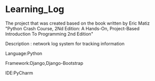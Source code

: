 # Learning_Log
The project that was created based on the book written by Eric Matiz "Python Crash Course, 2Nd Edition: A Hands-On, Project-Based Introduction To Programming 2nd Edition"

Description : network log system for tracking information

<p>Language:Python</p>
<p>Framework:Django,Django-Bootstrap</p>
IDE:PyCharm
